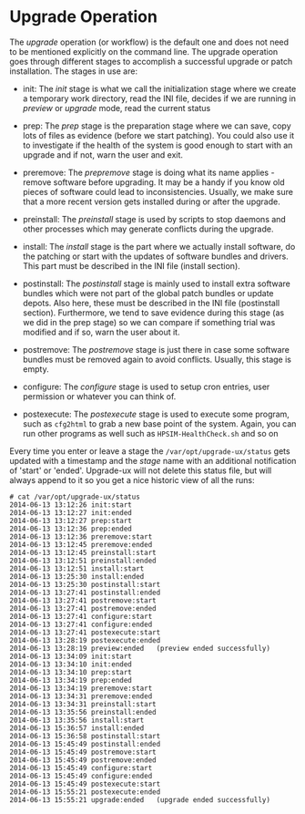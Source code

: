 # Upgrade Operation

The *upgrade* operation (or workflow) is the default one and does not need to be mentioned explicitly on the command line.
The upgrade operation goes through different stages to accomplish a successful upgrade or patch installation. The stages in use are:

* init:
	The _init_ stage is what we call the initialization stage where we create a temporary work directory, read the INI file, decides if we are running in _preview_ or _upgrade_ mode, read the current status

* prep:
	The _prep_ stage is the preparation stage where we can save, copy lots of files as evidence (before we start patching). You could also use it to investigate if the health of the system is good enough to start with an upgrade and if not, warn the user and exit.

* preremove:
	The _prepremove_ stage is doing what its name applies - remove software before upgrading. It may be a handy if you know old pieces of software could lead to inconsistencies. Usually, we make sure that a more recent version gets installed during or after the upgrade.

* preinstall:
	The _preinstall_ stage is used by scripts to stop daemons and other processes which may generate conflicts during the upgrade.

* install:
	The _install_ stage is the part where we actually install software, do the patching or start with the updates of software bundles and drivers. This part must be described in the INI file (install section).

* postinstall:
	The _postinstall_ stage is mainly used to install extra software bundles which were not part of the global patch bundles or update depots. Also here, these must be described in the INI file (postinstall section). Furthermore, we tend to save evidence during this stage (as we did in the prep stage) so we can compare if something trial was modified and if so, warn the user about it.

* postremove:
	The _postremove_ stage is just there in case some software bundles must be removed again to avoid conflicts. Usually, this stage is empty.

* configure:
	The _configure_ stage is used to setup cron entries, user permission or whatever  you can think of.

* postexecute:
	The _postexecute_ stage is used to execute some program, such as `cfg2html` to grab a new base point of the system. Again, you can run other programs as well such as `HPSIM-HealthCheck.sh` and so on


Every time you enter or leave a stage the `/var/opt/upgrade-ux/status` gets updated with a timestamp and the _stage_ name with an additional notification of 'start' or 'ended'. Upgrade-ux will not delete this status file, but will always append to it so you get a nice historic view of all the runs:

    # cat /var/opt/upgrade-ux/status
    2014-06-13 13:12:26 init:start
    2014-06-13 13:12:27 init:ended
    2014-06-13 13:12:27 prep:start
    2014-06-13 13:12:36 prep:ended
    2014-06-13 13:12:36 preremove:start
    2014-06-13 13:12:45 preremove:ended
    2014-06-13 13:12:45 preinstall:start
    2014-06-13 13:12:51 preinstall:ended
    2014-06-13 13:12:51 install:start
    2014-06-13 13:25:30 install:ended
    2014-06-13 13:25:30 postinstall:start
    2014-06-13 13:27:41 postinstall:ended
    2014-06-13 13:27:41 postremove:start
    2014-06-13 13:27:41 postremove:ended
    2014-06-13 13:27:41 configure:start
    2014-06-13 13:27:41 configure:ended
    2014-06-13 13:27:41 postexecute:start
    2014-06-13 13:28:19 postexecute:ended
    2014-06-13 13:28:19 preview:ended   (preview ended successfully)
    2014-06-13 13:34:09 init:start
    2014-06-13 13:34:10 init:ended
    2014-06-13 13:34:10 prep:start
    2014-06-13 13:34:19 prep:ended
    2014-06-13 13:34:19 preremove:start
    2014-06-13 13:34:31 preremove:ended
    2014-06-13 13:34:31 preinstall:start
    2014-06-13 13:35:56 preinstall:ended
    2014-06-13 13:35:56 install:start
    2014-06-13 15:36:57 install:ended
    2014-06-13 15:36:58 postinstall:start
    2014-06-13 15:45:49 postinstall:ended
    2014-06-13 15:45:49 postremove:start
    2014-06-13 15:45:49 postremove:ended
    2014-06-13 15:45:49 configure:start
    2014-06-13 15:45:49 configure:ended
    2014-06-13 15:45:49 postexecute:start
    2014-06-13 15:55:21 postexecute:ended
    2014-06-13 15:55:21 upgrade:ended   (upgrade ended successfully)
